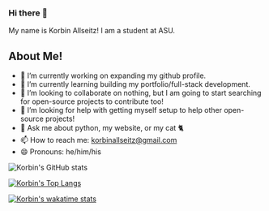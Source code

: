 ### Hi there 👋

My name is Korbin Allseitz! I am a student at ASU.

## About Me!

- 🔭 I’m currently working on expanding my github profile.
- 🌱 I’m currently learning building my portfolio/full-stack development.
- 👯 I’m looking to collaborate on nothing, but I am going to start searching for open-source projects to contribute too!
- 🤔 I’m looking for help with getting myself setup to help other open-source projects!
- 💬 Ask me about python, my website, or my cat 🐈
- 📫 How to reach me: korbinallseitz@gmail.com
- 😄 Pronouns: he/him/his

<!-- ⚡ Fun fact: -->

![Korbin's GitHub stats](https://github-readme-stats.vercel.app/api?username=kkorbin&show_icons=true&bg_color=00000000)


[![Korbin's Top Langs](https://github-readme-stats.vercel.app/api/top-langs/?username=kkorbin)](https://github.com/anuraghazra/github-readme-stats)


[![Korbin's wakatime stats](https://github-readme-stats.vercel.app/api/wakatime?username=kkorbin)](https://github.com/anuraghazra/github-readme-stats)
